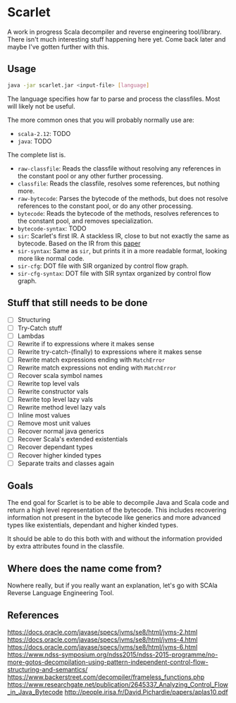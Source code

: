 # Scarlet
A work in progress Scala decompiler and reverse engineering tool/library. There isn't much interesting stuff happening here yet. Come back later and maybe I've gotten further with this.

## Usage
```bash
java -jar scarlet.jar <input-file> [language]
```

The language specifies how far to parse and process the classfiles. Most will likely not be useful. 

The more common ones that you will probably normally use are:
* `scala-2.12`: TODO
* `java`: TODO

The complete list is.
* `raw-classfile`: Reads the classfile without resolving any references in the constant pool or any other further processing.
* `classfile`: Reads the classfile, resolves some references, but nothing more.
* `raw-bytecode`: Parses the bytecode of the methods, but does not resolve references to the constant pool, or do any other processing.
* `bytecode`: Reads the bytecode of the methods, resolves references to the constant pool, and removes specialization.
* `bytecode-syntax`: TODO
* `sir`: Scarlet's first IR. A stackless IR, close to but not exactly the same as bytecode. Based on the IR from this [paper](http://people.irisa.fr/David.Pichardie/papers/aplas10.pdf)
* `sir-syntax`: Same as `sir`, but prints it in a more readable format, looking more like normal code.
* `sir-cfg`: DOT file with SIR organized by control flow graph.
* `sir-cfg-syntax`: DOT file with SIR syntax organized by control flow graph.

## Stuff that still needs to be done
* [ ] Structuring
* [ ] Try-Catch stuff
* [ ] Lambdas
* [ ] Rewrite if to expressions where it makes sense
* [ ] Rewrite try-catch-(finally) to expressions where it makes sense
* [ ] Rewrite match expressions ending with `MatchError`
* [ ] Rewrite match expressions not ending with `MatchError`
* [ ] Recover scala symbol names
* [ ] Rewrite top level vals
* [ ] Rewrite constructor vals
* [ ] Rewrite top level lazy vals
* [ ] Rewrite method level lazy vals
* [ ] Inline most values
* [ ] Remove most unit values
* [ ] Recover normal java generics
* [ ] Recover Scala's extended existentials
* [ ] Recover dependant types
* [ ] Recover higher kinded types
* [ ] Separate traits and classes again

## Goals
The end goal for Scarlet is to be able to decompile Java and Scala code and return a high level representation of the bytecode. This includes recovering information not present in the bytecode like generics and more advanced types like existentials, dependant and higher kinded types.

It should be able to do this both with and without the information provided by extra attributes found in the classfile.

## Where does the name come from?
Nowhere really, but if you really want an explanation, let's go with SCAla Reverse Language Engineering Tool.

## References
https://docs.oracle.com/javase/specs/jvms/se8/html/jvms-2.html
https://docs.oracle.com/javase/specs/jvms/se8/html/jvms-4.html
https://docs.oracle.com/javase/specs/jvms/se8/html/jvms-6.html
https://www.ndss-symposium.org/ndss2015/ndss-2015-programme/no-more-gotos-decompilation-using-pattern-independent-control-flow-structuring-and-semantics/
https://www.backerstreet.com/decompiler/frameless_functions.php
https://www.researchgate.net/publication/2645337_Analyzing_Control_Flow_in_Java_Bytecode
http://people.irisa.fr/David.Pichardie/papers/aplas10.pdf
